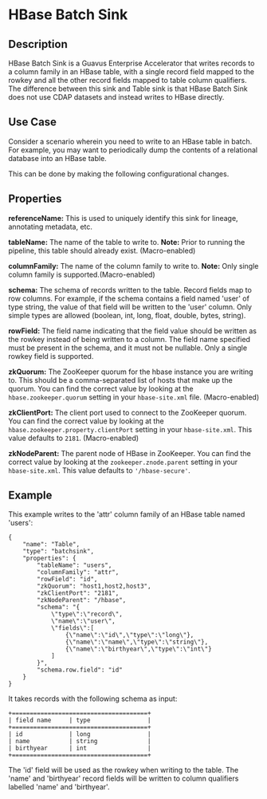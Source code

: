 # HBase Batch Sink


Description
-----------
HBase Batch Sink is a Guavus Enterprise Accelerator that writes records to a column family in an HBase table, with a single record field mapped to the rowkey and all the other record fields mapped to table column qualifiers.
The difference between this sink and Table sink is that HBase Batch Sink does not use CDAP datasets and instead writes to HBase directly.


Use Case
--------
Consider a scenario wherein you need to write to an HBase table in batch. For example, you may want to periodically dump the contents of a relational database into an HBase table.

This can be done by making the following configurational changes.

Properties
----------
**referenceName:** This is used to uniquely identify this sink for lineage, annotating metadata, etc.

**tableName:** The name of the table to write to. **Note:** Prior to running the pipeline,
this table should already exist. (Macro-enabled)

**columnFamily:** The name of the column family to write to. **Note:** Only single column family is supported.(Macro-enabled)

**schema:** The schema of records written to the table. Record fields map to row columns. For
example, if the schema contains a field named 'user' of type string, the value of that
field will be written to the 'user' column. Only simple types are allowed (boolean, int,
long, float, double, bytes, string).

**rowField:** The field name indicating that the field value should be written as the rowkey instead of being written to a column. The field name specified must be present in
the schema, and it must not be nullable. Only a single rowkey field is supported.

**zkQuorum:** The ZooKeeper quorum for the hbase instance you are writing to. This should
be a comma-separated list of hosts that make up the quorum. You can find the correct value
by looking at the ``hbase.zookeeper.quorum`` setting in your ``hbase-site.xml`` file. (Macro-enabled)

**zkClientPort:** The client port used to connect to the ZooKeeper quorum.
You can find the correct value by looking at the ``hbase.zookeeper.property.clientPort`` setting in your ``hbase-site.xml``.
This value defaults to ``2181``. (Macro-enabled)

**zkNodeParent:** The parent node of HBase in ZooKeeper. 
You can find the correct value by looking at the ``zookeeper.znode.parent`` setting in your ``hbase-site.xml``.
This value defaults to ``'/hbase-secure'``.


Example
-------
This example writes to the 'attr' column family of an HBase table named 'users':

    {
        "name": "Table",
        "type": "batchsink",
        "properties": {
            "tableName": "users",
            "columnFamily": "attr",
            "rowField": "id",
            "zkQuorum": "host1,host2,host3",
            "zkClientPort": "2181",
            "zkNodeParent": "/hbase",
            "schema": "{
                \"type\":\"record\",
                \"name\":\"user\",
                \"fields\":[
                    {\"name\":\"id\",\"type\":\"long\"},
                    {\"name\":\"name\",\"type\":\"string\"},
                    {\"name\":\"birthyear\",\"type\":\"int\"}
                ]
            }",
            "schema.row.field": "id"
        }
    }

It takes records with the following schema as input:

    +======================================+
    | field name     | type                |
    +======================================+
    | id             | long                |
    | name           | string              |
    | birthyear      | int                 |
    +======================================+

The 'id' field will be used as the rowkey when writing to the table. The 'name' and 'birthyear' record
fields will be written to column qualifiers labelled 'name' and 'birthyear'.

